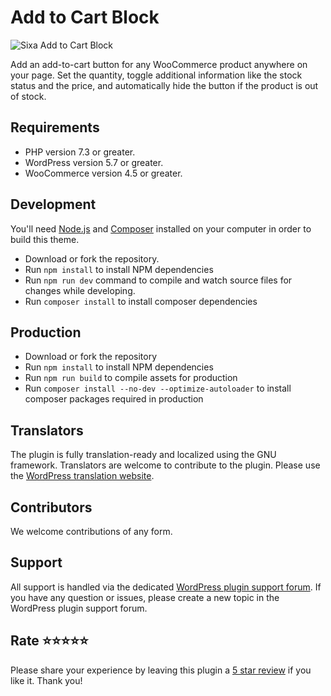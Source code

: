 # Add to Cart Block

![Sixa Add to Cart Block](https://ps.w.org/sixa-add-to-cart-block/assets/banner-772x250.jpg?rev=2632168)

Add an add-to-cart button for any WooCommerce product anywhere on your page.
Set the quantity, toggle additional information like the stock status and the price,
and automatically hide the button if the product is out of stock.

## Requirements

* PHP version 7.3 or greater.
* WordPress version 5.7 or greater.
* WooCommerce version 4.5 or greater.

## Development

You'll need [Node.js](https://nodejs.org/) and [Composer](https://getcomposer.org/) installed
on your computer in order to build this theme.

* Download or fork the repository.
* Run `npm install` to install NPM dependencies
* Run `npm run dev` command to compile and watch source files for changes while developing.
* Run `composer install` to install composer dependencies

## Production

* Download or fork the repository
* Run `npm install` to install NPM dependencies
* Run `npm run build` to compile assets for production
* Run `composer install --no-dev --optimize-autoloader` to install composer packages required in production

## Translators
The plugin is fully translation-ready and localized using the GNU framework.
Translators are welcome to contribute to the plugin. Please use the [WordPress translation website](https://translate.wordpress.org/projects/wp-plugins/sixa-add-to-cart-block/).

## Contributors
We welcome contributions of any form.

## Support
All support is handled via the dedicated [WordPress plugin support forum](https://wordpress.org/support/plugin/sixa-add-to-cart-block).
If you have any question or issues, please create a new topic in the WordPress plugin support forum.

## Rate ⭐⭐⭐⭐⭐
Please share your experience by leaving this plugin a [5 star review](https://wordpress.org/support/plugin/sixa-add-to-cart-block/reviews/ "Rate sixa Add to Cart Block 5 stars") if you like it. Thank you!
